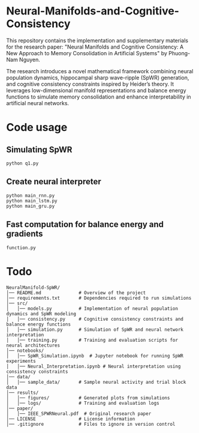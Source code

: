 # Neural-Manifolds-and-Cognitive-Consistency
This repository contains the implementation and supplementary materials for the research paper:
"Neural Manifolds and Cognitive Consistency: A New Approach to Memory Consolidation in Artificial Systems"
by Phuong-Nam Nguyen.

The research introduces a novel mathematical framework combining neural population dynamics, hippocampal sharp wave-ripple (SpWR) generation, and cognitive consistency constraints inspired by Heider’s theory. It leverages low-dimensional manifold representations and balance energy functions to simulate memory consolidation and enhance interpretability in artificial neural networks.

# Code usage
## Simulating SpWR
```
python q1.py
```
## Create neural interpreter
```
python main_rnn.py
python main_lstm.py
python main_gru.py
```
## Fast computation for balance energy and gradients
```
function.py
```
# Todo
```hash
NeuralManifold-SpWR/
│── README.md              # Overview of the project
│── requirements.txt       # Dependencies required to run simulations
│── src/
│   │── models.py          # Implementation of neural population dynamics and SpWR modeling
│   │── consistency.py     # Cognitive consistency constraints and balance energy functions
│   │── simulation.py      # Simulation of SpWR and neural network interpretation
│   │── training.py        # Training and evaluation scripts for neural architectures
│── notebooks/
│   │── SpWR_Simulation.ipynb  # Jupyter notebook for running SpWR experiments
│   │── Neural_Interpretation.ipynb # Neural interpretation using consistency constraints
│── data/
│   │── sample_data/       # Sample neural activity and trial block data
│── results/
│   │── figures/           # Generated plots from simulations
│   │── logs/              # Training and evaluation logs
│── paper/
│   │── IEEE_SPWRNeural.pdf  # Original research paper
│── LICENSE                # License information
│── .gitignore             # Files to ignore in version control
```
